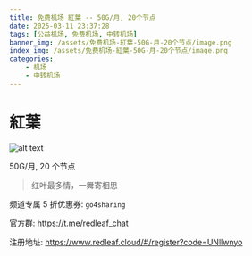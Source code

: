 ```yaml
---
title: 免费机场 紅葉 -- 50G/月, 20个节点
date: 2025-03-11 23:37:28
tags: [公益机场, 免费机场, 中转机场]
banner_img: /assets/免费机场-紅葉-50G-月-20个节点/image.png
index_img: /assets/免费机场-紅葉-50G-月-20个节点/image.png
categories: 
    - 机场
    - 中转机场
---
```


# 紅葉

![alt text](/assets/免费机场-紅葉-50G-月-20个节点/image.png)

50G/月, 20 个节点

> 红叶最多情，一舞寄相思

频道专属 5 折优惠券: `go4sharing`

官方群: https://t.me/redleaf_chat

注册地址: https://www.redleaf.cloud/#/register?code=UNllwnyo
